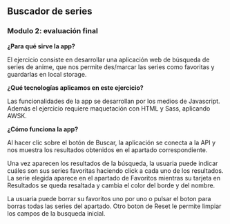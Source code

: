 ## Buscador de series

### Modulo 2: evaluación final

**¿Para qué sirve la app?**

El ejercicio consiste en desarrollar una aplicación web de búsqueda de series de anime, que nos permite
des/marcar las series como favoritas y guardarlas en local storage.

**¿Qué tecnologías aplicamos en este ejercicio?**

Las funcionalidades de la app se desarrollan por los medios de Javascript.
Además el ejercicio requiere maquetación con HTML y Sass, aplicando AWSK.

**¿Cómo funciona la app?**

Al hacer clic sobre el botón de Buscar, la aplicación se conecta a la API y nos muestra los resultados obtenidos en el apartado correspondiente.

Una vez aparecen los resultados de la búsqueda, la usuaria puede indicar cuáles son sus series favoritas haciendo click a cada uno de los resultados. La serie elegida aparece en el apartado de Favoritos mientras su tarjeta en Resultados se queda resaltada y cambia el color del borde y del nombre.

La usuaria puede borrar su favoritos uno por uno o pulsar el boton para borras todas las series del apartado. Otro boton de Reset le permite limpiar los campos de la busqueda inicial.
